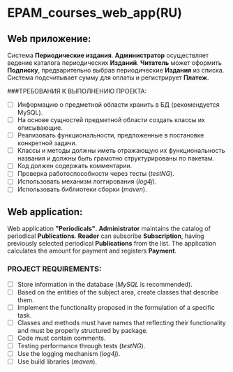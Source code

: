# EPAM_courses_web_app(RU)

## Web приложение:
Система **Периодические издания**. **Администратор** осуществляет ведение каталога периодических **Изданий**. **Читатель** может оформить **Подписку**, предварительно выбрав периодические **Издания** из списка. Система подсчитывает сумму для оплаты и регистрирует **Платеж**.

###ТРЕБОВАНИЯ К ВЫПОЛНЕНИЮ ПРОЕКТА:

- [ ] Информацию о предметной области хранить в БД (рекомендуется MySQL).
- [ ] На основе сущностей предметной области создать классы их описывающие.
- [ ] Реализовать функциональности, предложенные в постановке конкретной задачи.
- [ ] Классы и методы должны иметь отражающую их функциональность названия и должны быть грамотно структурированы по пакетам. 
- [ ] Код должен содержать комментарии.
- [ ] Проверка работоспособности через тесты (*testNG*).
- [ ] Использовать механизм логгирования (*log4j*).
- [ ] Использовать библиотеки сборки (*maven*).

## Web application:
Web application **"Periodicals"**. **Administrator** maintains the catalog of periodical **Publications**. **Reader** can subscribe **Subscription**, having previously selected periodical **Publications** from the list. The application calculates the amount for payment and registers **Payment**.

### PROJECT REQUIREMENTS:

- [ ] Store information in the database (*MySQL* is recommended).
- [ ] Based on the entities of the subject area, create classes that describe them.
- [ ] Implement the functionality proposed in the formulation of a specific task.
- [ ] Classes and methods must have names that reflecting their functionality and must be properly structured by package.
- [ ] Code must contain comments.
- [ ] Testing performance through tests (*testNG*).
- [ ] Use the logging mechanism (*log4j*).
- [ ] Use build libraries (*maven*).
